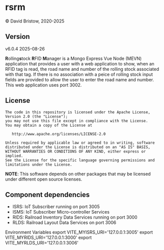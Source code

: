 # rsrm

&copy; David Bristow, 2020-2025

## Version
v6.0.4 2025-08-26


**R**olling**s**tock **R**FID **M**anager is a Mongo Express Vue Node (MEVN) application that provides a user with a web application to show, when an RFID tag is read, the road name and number of the rolling stock associated with that tag. If there is no association with a peice of rolling stock input fields are provided to allow the user to enter the road name and number. This web application uses port 3002.

## License

    The code in this repository is licensed under the Apache License, Version 2.0 (the "License");
    you may not use this file except in compliance with the License.
    You may obtain a copy of the License at

       http://www.apache.org/licenses/LICENSE-2.0

    Unless required by applicable law or agreed to in writing, software
    distributed under the License is distributed on an "AS IS" BASIS,
    WITHOUT WARRANTIES OR CONDITIONS OF ANY KIND, either express or implied.
    See the License for the specific language governing permissions and
    limitations under the License.

**NOTE**: This software depends on other packages that may be licensed under different open source licenses.

## Component dependencies

* ISRS: IoT Subscriber running on port 3005
* ISMS: IoT Subscriber Micro-controller Services
* RIDS: Railroad Inventory Data Services running on port 3000
* RLDS: Railroad Layout Data Services on port 3006

Environment Variables
export VITE_MYISRS_URI='127.0.0.1:3005'
export VITE_MYRIDS_URI='127.0.0.1:3000'
export VITE_MYRLDS_URI='127.0.0.1:3006'
